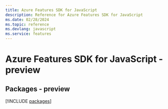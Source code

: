 ```yaml
---
title: Azure Features SDK for JavaScript
description: Reference for Azure Features SDK for JavaScript
ms.date: 02/28/2024
ms.topic: reference
ms.devlang: javascript
ms.service: features
---
```

# Azure Features SDK for JavaScript - preview
## Packages - preview
[!INCLUDE [packages](features-index.md)]
